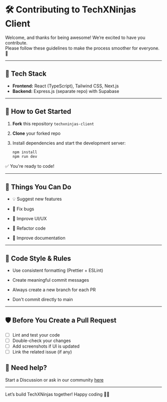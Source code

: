 # 🛠️ Contributing to TechXNinjas Client

Welcome, and thanks for being awesome! We’re excited to have you contribute.  
Please follow these guidelines to make the process smoother for everyone. 💙

---

## 📌 Tech Stack

- **Frontend:** React (TypeScript), Tailwind CSS, Next.js  
- **Backend:** Express.js (separate repo) with Supabase  

---

## 🚀 How to Get Started

1. **Fork** this repository `techxninjas-client`
2. **Clone** your forked repo  
3. Install dependencies and start the development server:

   ```bash
   npm install
   npm run dev
   ```
✅ You're ready to code!

---

## 🧠 Things You Can Do

- 💡 Suggest new features

- 🐛 Fix bugs

- 🎨 Improve UI/UX

- 🧹 Refactor code

- 📝 Improve documentation

---

## 🧪 Code Style & Rules

- Use consistent formatting (Prettier + ESLint)

- Create meaningful commit messages

- Always create a new branch for each PR

- Don't commit directly to main

---

## 🛡️ Before You Create a Pull Request

- [ ] Lint and test your code  
- [ ] Double-check your changes  
- [ ] Add screenshots if UI is updated  
- [ ] Link the related issue (if any)

## 🙌 Need help?

Start a Discussion or ask in our community [here](https://github.com/techxninjas/techxninjas-client/discussions)

---

Let’s build TechXNinjas together!
Happy coding 🥷✨

